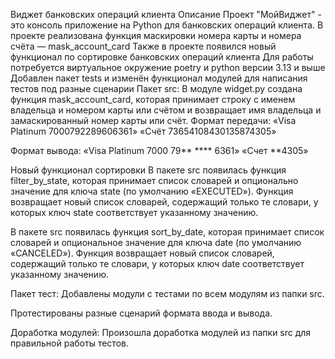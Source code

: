 Виджет банковских операций клиента
Описание
Проект "МойВиджет" - это консоль приложение на Python для банковских операций клиента.
В проекте реализована функция маскировки номера карты и номера счёта — mask_account_card
Также в проекте появился новый функционал по сортировке банковских операций клиента
Для работы потребуется виртуальное окружение poetry и python версии 3.13 и выше
Добавлен пакет tests и изменён функционал модулей для написания тестов под разные сценарии
Пакет src:
В модуле widget.py создана функция mask_account_card, которая принимает строку с именем владельца и номером карты или счётом и возвращает имя владельца и замаскированный номер карты или счёт. Формат передачи: «Visa Platinum 7000792289606361» «Счёт 73654108430135874305»

Формат вывода: «Visa Platinum 7000 79** **** 6361» «Счет **4305»

Новый функционал сортировки
В пакете src появилась функция filter_by_state, которая принимает список словарей и опционально значение для ключа state (по умолчанию «EXECUTED»). Функция возвращает новый список словарей, содержащий только те словари, у которых ключ state соответствует указанному значению.

В пакете src появилась функция sort_by_date, которая принимает список словарей и опциональное значение для ключа date (по умолчанию «CANCELED»). Функция возвращает новый список словарей, содержащий только те словари, у которых ключ date соответствует указанному значению.

Пакет тест:
Добавлены модули с тестами по всем модулям из папки src.

Протестированы разные сценарий формата ввода и вывода.

Доработка модулей:
Произошла доработка модулей из папки src для правильной работы тестов.

